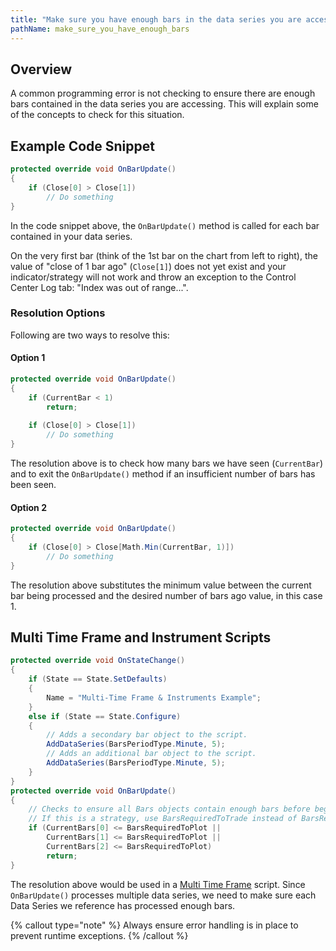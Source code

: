 ```yaml
---
title: "Make sure you have enough bars in the data series you are accessing"
pathName: make_sure_you_have_enough_bars
---
```


## Overview

A common programming error is not checking to ensure there are enough bars contained in the data series you are accessing. This will explain some of the concepts to check for this situation.

## Example Code Snippet

```csharp
protected override void OnBarUpdate()
{
    if (Close[0] > Close[1])
        // Do something
}
```

In the code snippet above, the `OnBarUpdate()` method is called for each bar contained in your data series.

On the very first bar (think of the 1st bar on the chart from left to right), the value of "close of 1 bar ago" (`Close[1]`) does not yet exist and your indicator/strategy will not work and throw an exception to the Control Center Log tab: "Index was out of range...".

### Resolution Options

Following are two ways to resolve this:

#### Option 1

```csharp
protected override void OnBarUpdate()
{
    if (CurrentBar < 1)
        return;
    
    if (Close[0] > Close[1])
        // Do something
}
```

The resolution above is to check how many bars we have seen (`CurrentBar`) and to exit the `OnBarUpdate()` method if an insufficient number of bars has been seen.

#### Option 2

```csharp
protected override void OnBarUpdate()
{
    if (Close[0] > Close[Math.Min(CurrentBar, 1)])
        // Do something
}
```

The resolution above substitutes the minimum value between the current bar being processed and the desired number of bars ago value, in this case 1.

## Multi Time Frame and Instrument Scripts

```csharp
protected override void OnStateChange()
{
    if (State == State.SetDefaults)
    {                
        Name = "Multi-Time Frame & Instruments Example";
    }
    else if (State == State.Configure)
    {
        // Adds a secondary bar object to the script.
        AddDataSeries(BarsPeriodType.Minute, 5);
        // Adds an additional bar object to the script.
        AddDataSeries(BarsPeriodType.Minute, 5);
    }
}
protected override void OnBarUpdate()
{
    // Checks to ensure all Bars objects contain enough bars before beginning
    // If this is a strategy, use BarsRequiredToTrade instead of BarsRequiredToPlot
    if (CurrentBars[0] <= BarsRequiredToPlot || 
        CurrentBars[1] <= BarsRequiredToPlot || 
        CurrentBars[2] <= BarsRequiredToPlot)
        return;
}
```

The resolution above would be used in a [Multi Time Frame](multi-time_frame__instruments.md) script. Since `OnBarUpdate()` processes multiple data series, we need to make sure each Data Series we reference has processed enough bars.

{% callout type="note" %}
Always ensure error handling is in place to prevent runtime exceptions.
{% /callout %}
